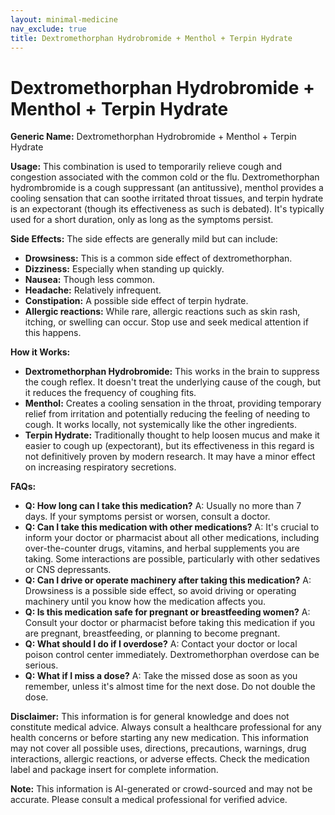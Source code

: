 ```yaml
---
layout: minimal-medicine
nav_exclude: true
title: Dextromethorphan Hydrobromide + Menthol + Terpin Hydrate
---
```


# Dextromethorphan Hydrobromide + Menthol + Terpin Hydrate

**Generic Name:** Dextromethorphan Hydrobromide + Menthol + Terpin Hydrate

**Usage:** This combination is used to temporarily relieve cough and congestion associated with the common cold or the flu.  Dextromethorphan hydrombromide is a cough suppressant (an antitussive), menthol provides a cooling sensation that can soothe irritated throat tissues, and terpin hydrate is an expectorant (though its effectiveness as such is debated).  It's typically used for a short duration, only as long as the symptoms persist.

**Side Effects:**  The side effects are generally mild but can include:

* **Drowsiness:** This is a common side effect of dextromethorphan.
* **Dizziness:** Especially when standing up quickly.
* **Nausea:**  Though less common.
* **Headache:**  Relatively infrequent.
* **Constipation:** A possible side effect of terpin hydrate.
* **Allergic reactions:**  While rare, allergic reactions such as skin rash, itching, or swelling can occur.  Stop use and seek medical attention if this happens.


**How it Works:**

* **Dextromethorphan Hydrobromide:** This works in the brain to suppress the cough reflex. It doesn't treat the underlying cause of the cough, but it reduces the frequency of coughing fits.
* **Menthol:** Creates a cooling sensation in the throat, providing temporary relief from irritation and potentially reducing the feeling of needing to cough.  It works locally, not systemically like the other ingredients.
* **Terpin Hydrate:**  Traditionally thought to help loosen mucus and make it easier to cough up (expectorant), but its effectiveness in this regard is not definitively proven by modern research. It may have a minor effect on increasing respiratory secretions.


**FAQs:**

* **Q: How long can I take this medication?**  A:  Usually no more than 7 days. If your symptoms persist or worsen, consult a doctor.
* **Q: Can I take this medication with other medications?** A:  It's crucial to inform your doctor or pharmacist about all other medications, including over-the-counter drugs, vitamins, and herbal supplements you are taking. Some interactions are possible, particularly with other sedatives or CNS depressants.
* **Q: Can I drive or operate machinery after taking this medication?** A:  Drowsiness is a possible side effect, so avoid driving or operating machinery until you know how the medication affects you.
* **Q: Is this medication safe for pregnant or breastfeeding women?** A: Consult your doctor or pharmacist before taking this medication if you are pregnant, breastfeeding, or planning to become pregnant.
* **Q: What should I do if I overdose?** A: Contact your doctor or local poison control center immediately.  Dextromethorphan overdose can be serious.
* **Q:  What if I miss a dose?** A: Take the missed dose as soon as you remember, unless it's almost time for the next dose. Do not double the dose.


**Disclaimer:** This information is for general knowledge and does not constitute medical advice. Always consult a healthcare professional for any health concerns or before starting any new medication.  This information may not cover all possible uses, directions, precautions, warnings, drug interactions, allergic reactions, or adverse effects.  Check the medication label and package insert for complete information.


**Note:** This information is AI-generated or crowd-sourced and may not be accurate. Please consult a medical professional for verified advice.